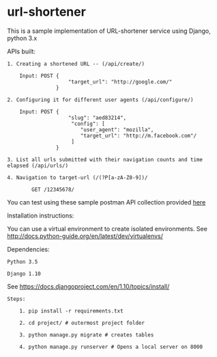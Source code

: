 # url-shortener

This is a sample implementation of URL-shortener service using Django, python 3.x

APIs built:

    1. Creating a shortened URL -- (/api/create/)
    
        Input: POST {
                        "target_url": "http://google.com/"
                    }

    2. Configuring it for different user agents (/api/configure/)
    
        Input: POST {
                        "slug": "aed83214",
                         "config": [
                            "user_agent": "mozilla",
                            "target_url": "http://m.facebook.com"/
                         ]
                    }

    3. List all urls submitted with their navigation counts and time elapsed (/api/urls/)

    4. Navigation to target-url (/(?P[a-zA-Z0-9])/
    
            GET /12345678/
    
You can test using these sample postman API collection provided [here](https://www.getpostman.com/collections/e2558ca1600cde040258) 

Installation instructions:

   You can use a virtual environment to create isolated environments. See <http://docs.python-guide.org/en/latest/dev/virtualenvs/>

   Dependencies:

    Python 3.5

    Django 1.10 
   See <https://docs.djangoproject.com/en/1.10/topics/install/>

    Steps:

        1. pip install -r requirements.txt

        2. cd project/ # outermost project folder

        3. python manage.py migrate # creates tables

        4. python manage.py runserver # Opens a local server on 8000


